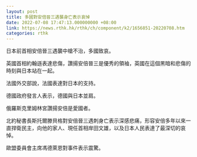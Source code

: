 ```yaml
---
layout: post
title: 多國對安倍晉三遇襲身亡表示哀悼
date: 2022-07-08 17:47:13.000000000 +08:00
link: https://news.rthk.hk/rthk/ch/component/k2/1656851-20220708.htm
categories: rthk
---
```


日本前首相安倍晉三遇襲中槍不治，多國致哀。

英國首相約翰遜表達悲傷，讚揚安倍晉三是優秀的領袖，英國在這個黑暗和悲傷的時刻與日本站在一起。

法國外交部說，法國表達對日本的支持。

德國政府發言人表示，德國與日本並肩。

俄羅斯克里姆林宮讚揚安倍是愛國者。

北約秘書長斯托爾滕貝格對安倍晉三遇刺身亡表示深感悲痛，形容安倍多年以來一直捍衛民主，向他的家人、現任首相岸田文雄，以及日本人民表達了最深切的哀悼。

歐盟委員會主席馮德萊恩對事件表示震驚。
